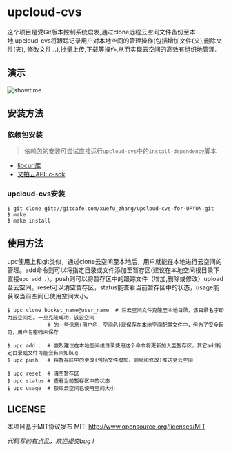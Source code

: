 # upcloud-cvs
这个项目是受Git版本控制系统启发,通过clone远程云空间文件备份至本地,upcloud-cvs将跟踪记录用户对本地空间的管理操作(包括增加文件(夹),删除文件(夹), 修改文件...),批量上传,下载等操作,从而实现云空间的高效有组织地管理.

## 演示

![showtime](https://gitcafe.com/xuefu_zhang/upcloud-cvs-for-UPYUN/raw/master/show.gif)

## 安装方法

### 依赖包安装

> 依赖包的安装可尝试直接运行`upcloud-cvs`中的`install-dependency`脚本

* [libcurl库](https://github.com/bagder/curl)
* [又拍云API: c-sdk](https://github.com/upyun/c-sdk)

### upcloud-cvs安装

```
$ git clone git://gitcafe.com/xuefu_zhang/upcloud-cvs-for-UPYUN.git
$ make
$ make install
```

## 使用方法

upc使用上和git类似，通过clone云空间至本地后，用户就能在本地进行云空间的管理。add命令则可以将指定目录或文件添加至暂存区(建议在本地空间根目录下直接`upc add .`)。push则可以将暂存区中的跟踪文件（增加,删除或修改）upload至云空间。reset可以清空暂存区，status能查看当前暂存区中的状态，usage能获取当前空间已使用空间大小。

```
$ upc clone bucket_name@user_name  # 将云空间文件克隆至本地目录，该目录名字即为云空间名。一旦克隆成功，该云空间
             # 的一些信息(用户名，空间名)就保存在本地空间配置文件中，但为了安全起见，用户名密码未保存

$ upc add .  # 强烈建议在本地空间根目录使用这个命令将更新加入至暂存区，其它add指定目录或文件可能会有未知bug
$ upc push   # 将暂存区中的更改(包括文件增加，删除和修改)推送至云空间

$ upc reset  # 清空暂存区
$ upc status # 查看当前暂存区中的状态
$ upc usage  # 获取云空间已使用空间大小
```

## LICENSE

本项目基于MIT协议发布
MIT: http://www.opensource.org/licenses/MIT

*代码写的有点乱，欢迎提交bug !* 
